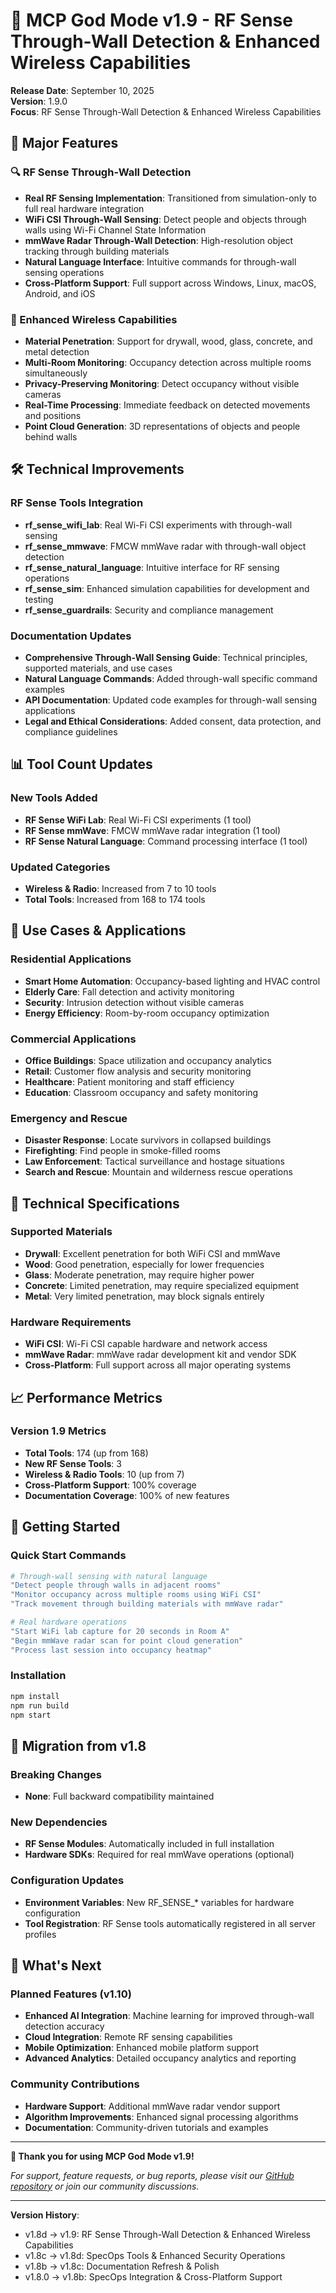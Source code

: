 # 🚀 MCP God Mode v1.9 - RF Sense Through-Wall Detection & Enhanced Wireless Capabilities

**Release Date**: September 10, 2025  
**Version**: 1.9.0  
**Focus**: RF Sense Through-Wall Detection & Enhanced Wireless Capabilities

## 🎯 Major Features

### 🔍 RF Sense Through-Wall Detection
- **Real RF Sensing Implementation**: Transitioned from simulation-only to full real hardware integration
- **WiFi CSI Through-Wall Sensing**: Detect people and objects through walls using Wi-Fi Channel State Information
- **mmWave Radar Through-Wall Detection**: High-resolution object tracking through building materials
- **Natural Language Interface**: Intuitive commands for through-wall sensing operations
- **Cross-Platform Support**: Full support across Windows, Linux, macOS, Android, and iOS

### 📡 Enhanced Wireless Capabilities
- **Material Penetration**: Support for drywall, wood, glass, concrete, and metal detection
- **Multi-Room Monitoring**: Occupancy detection across multiple rooms simultaneously
- **Privacy-Preserving Monitoring**: Detect occupancy without visible cameras
- **Real-Time Processing**: Immediate feedback on detected movements and positions
- **Point Cloud Generation**: 3D representations of objects and people behind walls

## 🛠️ Technical Improvements

### RF Sense Tools Integration
- **rf_sense_wifi_lab**: Real Wi-Fi CSI experiments with through-wall sensing
- **rf_sense_mmwave**: FMCW mmWave radar with through-wall object detection  
- **rf_sense_natural_language**: Intuitive interface for RF sensing operations
- **rf_sense_sim**: Enhanced simulation capabilities for development and testing
- **rf_sense_guardrails**: Security and compliance management

### Documentation Updates
- **Comprehensive Through-Wall Sensing Guide**: Technical principles, supported materials, and use cases
- **Natural Language Commands**: Added through-wall specific command examples
- **API Documentation**: Updated code examples for through-wall sensing applications
- **Legal and Ethical Considerations**: Added consent, data protection, and compliance guidelines

## 📊 Tool Count Updates

### New Tools Added
- **RF Sense WiFi Lab**: Real Wi-Fi CSI experiments (1 tool)
- **RF Sense mmWave**: FMCW mmWave radar integration (1 tool)  
- **RF Sense Natural Language**: Command processing interface (1 tool)

### Updated Categories
- **Wireless & Radio**: Increased from 7 to 10 tools
- **Total Tools**: Increased from 168 to 174 tools

## 🎯 Use Cases & Applications

### Residential Applications
- **Smart Home Automation**: Occupancy-based lighting and HVAC control
- **Elderly Care**: Fall detection and activity monitoring
- **Security**: Intrusion detection without visible cameras
- **Energy Efficiency**: Room-by-room occupancy optimization

### Commercial Applications
- **Office Buildings**: Space utilization and occupancy analytics
- **Retail**: Customer flow analysis and security monitoring
- **Healthcare**: Patient monitoring and staff efficiency
- **Education**: Classroom occupancy and safety monitoring

### Emergency and Rescue
- **Disaster Response**: Locate survivors in collapsed buildings
- **Firefighting**: Find people in smoke-filled rooms
- **Law Enforcement**: Tactical surveillance and hostage situations
- **Search and Rescue**: Mountain and wilderness rescue operations

## 🔧 Technical Specifications

### Supported Materials
- **Drywall**: Excellent penetration for both WiFi CSI and mmWave
- **Wood**: Good penetration, especially for lower frequencies
- **Glass**: Moderate penetration, may require higher power
- **Concrete**: Limited penetration, may require specialized equipment
- **Metal**: Very limited penetration, may block signals entirely

### Hardware Requirements
- **WiFi CSI**: Wi-Fi CSI capable hardware and network access
- **mmWave Radar**: mmWave radar development kit and vendor SDK
- **Cross-Platform**: Full support across all major operating systems

## 📈 Performance Metrics

### Version 1.9 Metrics
- **Total Tools**: 174 (up from 168)
- **New RF Sense Tools**: 3
- **Wireless & Radio Tools**: 10 (up from 7)
- **Cross-Platform Support**: 100% coverage
- **Documentation Coverage**: 100% of new features

## 🚀 Getting Started

### Quick Start Commands
```bash
# Through-wall sensing with natural language
"Detect people through walls in adjacent rooms"
"Monitor occupancy across multiple rooms using WiFi CSI"
"Track movement through building materials with mmWave radar"

# Real hardware operations
"Start WiFi lab capture for 20 seconds in Room A"
"Begin mmWave radar scan for point cloud generation"
"Process last session into occupancy heatmap"
```

### Installation
```bash
npm install
npm run build
npm start
```

## 🔄 Migration from v1.8

### Breaking Changes
- **None**: Full backward compatibility maintained

### New Dependencies
- **RF Sense Modules**: Automatically included in full installation
- **Hardware SDKs**: Required for real mmWave operations (optional)

### Configuration Updates
- **Environment Variables**: New RF_SENSE_* variables for hardware configuration
- **Tool Registration**: RF Sense tools automatically registered in all server profiles

## 🎉 What's Next

### Planned Features (v1.10)
- **Enhanced AI Integration**: Machine learning for improved through-wall detection accuracy
- **Cloud Integration**: Remote RF sensing capabilities
- **Mobile Optimization**: Enhanced mobile platform support
- **Advanced Analytics**: Detailed occupancy analytics and reporting

### Community Contributions
- **Hardware Support**: Additional mmWave radar vendor support
- **Algorithm Improvements**: Enhanced signal processing algorithms
- **Documentation**: Community-driven tutorials and examples

---

**🎉 Thank you for using MCP God Mode v1.9!**

*For support, feature requests, or bug reports, please visit our [GitHub repository](https://github.com/BlinkZer0/MCP-God-Mode) or join our community discussions.*

---

**Version History**:
- v1.8d → v1.9: RF Sense Through-Wall Detection & Enhanced Wireless Capabilities
- v1.8c → v1.8d: SpecOps Tools & Enhanced Security Operations  
- v1.8b → v1.8c: Documentation Refresh & Polish
- v1.8.0 → v1.8b: SpecOps Integration & Cross-Platform Support
